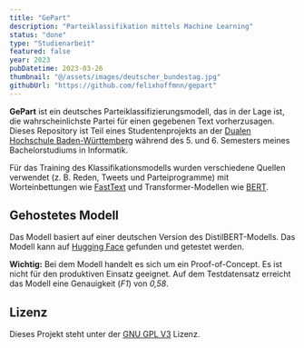 ```yaml
---
title: "GePart"
description: "Parteiklassifikation mittels Machine Learning"
status: "done"
type: "Studienarbeit"
featured: false
year: 2023
pubDatetime: 2023-03-26
thumbnail: "@/assets/images/deutscher_bundestag.jpg"
githubUrl: "https://github.com/felixhoffmnn/gepart"
---
```


**GePart** ist ein deutsches Parteiklassifizierungsmodell, das in der Lage ist, die wahrscheinlichste Partei für einen gegebenen Text vorherzusagen. Dieses Repository ist Teil eines Studentenprojekts an der [Dualen Hochschule Baden-Württemberg](https://www.dhbw.de/startseite) während des 5. und 6. Semesters meines Bachelorstudiums in Informatik.

Für das Training des Klassifikationsmodells wurden verschiedene Quellen verwendet (z. B. Reden, Tweets und Parteiprogramme) mit Worteinbettungen wie [FastText](https://fasttext.cc/) und Transformer-Modellen wie [BERT](https://arxiv.org/abs/1810.04805).

## Gehostetes Modell

Das Modell basiert auf einer deutschen Version des DistilBERT-Modells. Das Modell kann auf [Hugging Face](https://huggingface.co/felixhoffmnn/GePart) gefunden und getestet werden.

**Wichtig:** Bei dem Modell handelt es sich um ein Proof-of-Concept. Es ist nicht für den produktiven Einsatz geeignet. Auf dem Testdatensatz erreicht das Modell eine Genauigkeit (_F1_) von _0,58_.

## Lizenz

Dieses Projekt steht unter der [GNU GPL V3](https://github.com/felixhoffmnn/gepart/blob/main/LICENSE) Lizenz.
